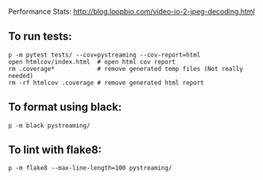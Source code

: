 Performance Stats: http://blog.loopbio.com/video-io-2-jpeg-decoding.html

To run tests:
----
```
p -m pytest tests/ --cov=pystreaming --cov-report=html
open htmlcov/index.html  # open html cov report
rm .coverage*            # remove generated temp files (Not really needed)
rm -rf htmlcov .coverage # remove generated html report
```

To format using black:
----
```
p -m black pystreaming/
```

To lint with flake8:
----
```
p -m flake8 --max-line-length=100 pystreaming/
```